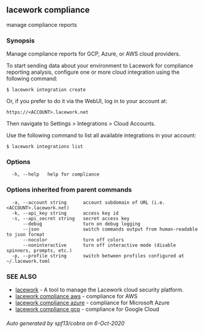 ## lacework compliance

manage compliance reports

### Synopsis

Manage compliance reports for GCP, Azure, or AWS cloud providers.

To start sending data about your environment to Lacework for compliance reporting
analysis, configure one or more cloud integration using the following command:

    $ lacework integration create

Or, if you prefer to do it via the WebUI, log in to your account at:

    https://<ACCOUNT>.lacework.net

Then navigate to Settings > Integrations > Cloud Accounts.

Use the following command to list all available integrations in your account:

    $ lacework integrations list


### Options

```
  -h, --help   help for compliance
```

### Options inherited from parent commands

```
  -a, --account string      account subdomain of URL (i.e. <ACCOUNT>.lacework.net)
  -k, --api_key string      access key id
  -s, --api_secret string   secret access key
      --debug               turn on debug logging
      --json                switch commands output from human-readable to json format
      --nocolor             turn off colors
      --noninteractive      turn off interactive mode (disable spinners, prompts, etc.)
  -p, --profile string      switch between profiles configured at ~/.lacework.toml
```

### SEE ALSO

* [lacework](lacework.md)	 - A tool to manage the Lacework cloud security platform.
* [lacework compliance aws](lacework_compliance_aws.md)	 - compliance for AWS
* [lacework compliance azure](lacework_compliance_azure.md)	 - compliance for Microsoft Azure
* [lacework compliance gcp](lacework_compliance_gcp.md)	 - compliance for Google Cloud

###### Auto generated by spf13/cobra on 6-Oct-2020
